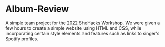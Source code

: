 # Album-Review
A simple team project for the 2022 SheHacks Workshop. We were given a few hours to create a simple website using HTML and CSS,
while incorporating certain style elements and features such as links to singer's Spotify profiles.
